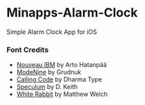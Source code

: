 # Minapps-Alarm-Clock
Simple Alarm Clock App for iOS

### Font Credits

 - [Nouveau IBM](https://www.dafont.com/nouveau-ibm.font) by Arto Hatanpää
 - [ModeNine](https://www.dafont.com/modenine.font) by Grudnuk
 - [Calling Code](https://www.dafont.com/calling-code.font) by Dharma Type
 - [Speculum](https://www.dafont.com/speculum.font) by D. Keith
 - [White Rabbit](https://www.dafont.com/white-rabbit.font) by Matthew Welch